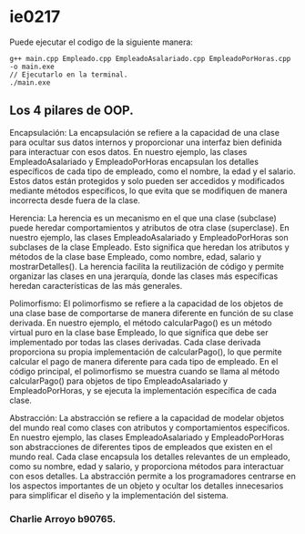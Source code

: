# ie0217

Puede ejecutar el codigo de la siguiente manera:
```
g++ main.cpp Empleado.cpp EmpleadoAsalariado.cpp EmpleadoPorHoras.cpp -o main.exe
// Ejecutarlo en la terminal.
./main.exe
```


## Los 4 pilares de OOP.

Encapsulación: La encapsulación se refiere a la capacidad de una clase para ocultar sus datos internos y proporcionar una interfaz bien definida para
interactuar con esos datos. En nuestro ejemplo, las clases EmpleadoAsalariado y EmpleadoPorHoras encapsulan los detalles específicos de cada tipo de empleado, como el nombre, la edad y el salario. Estos datos están protegidos y solo pueden ser accedidos y modificados mediante métodos específicos, lo que evita que se modifiquen de manera incorrecta desde fuera de la clase.

Herencia: La herencia es un mecanismo en el que una clase (subclase) puede heredar comportamientos y atributos de otra clase (superclase). En nuestro ejemplo, las clases EmpleadoAsalariado y EmpleadoPorHoras son subclases de la clase Empleado. Esto significa que heredan los atributos y métodos de la clase base Empleado, como nombre, edad, salario y mostrarDetalles(). La herencia facilita la reutilización de código y permite organizar las clases en una jerarquía, donde las clases más específicas heredan características de las más generales.

Polimorfismo: El polimorfismo se refiere a la capacidad de los objetos de una clase base de comportarse de manera diferente en función de su clase derivada. En nuestro ejemplo, el método calcularPago() es un método virtual puro en la clase base Empleado, lo que significa que debe ser implementado por todas las clases derivadas. Cada clase derivada proporciona su propia implementación de calcularPago(), lo que permite calcular el pago de manera diferente para cada tipo de empleado. En el código principal, el polimorfismo se muestra cuando se llama al método calcularPago() para objetos de tipo EmpleadoAsalariado y EmpleadoPorHoras, y se ejecuta la implementación específica de cada clase.

Abstracción: La abstracción se refiere a la capacidad de modelar objetos del mundo real como clases con atributos y comportamientos específicos. En nuestro ejemplo, las clases EmpleadoAsalariado y EmpleadoPorHoras son abstracciones de diferentes tipos de empleados que existen en el mundo real. Cada clase encapsula los detalles relevantes de un empleado, como su nombre, edad y salario, y proporciona métodos para interactuar con esos detalles. La abstracción permite a los programadores centrarse en los aspectos importantes de un objeto y ocultar los detalles innecesarios para simplificar el diseño y la implementación del sistema.



### Charlie Arroyo b90765.